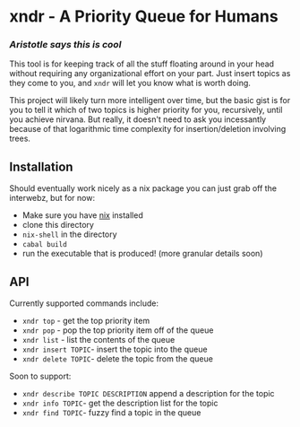# xndr - A Priority Queue for Humans
### *Aristotle says this is cool*

This tool is for keeping track of all the stuff floating around in your
head without requiring any organizational effort on your part. Just insert
topics as they come to you, and `xndr` will let you know what is worth doing.

This project will likely turn more intelligent over time, but the basic gist
is for you to tell it which of two topics is higher priority for you,
recursively, until you achieve nirvana. But really, it doesn't need to
ask you incessantly because of that logarithmic time complexity for insertion/deletion involving trees.

## Installation
Should eventually work nicely as a nix package you can just grab off the interwebz, but for now:

- Make sure you have [nix](https://nixos.org/nix/) installed
- clone this directory
- `nix-shell` in the directory
- `cabal build`
- run the executable that is produced! (more granular details soon)

## API
Currently supported commands include:

- `xndr top` - get the top priority item
- `xndr pop` - pop the top priority item off of the queue
- `xndr list` - list the contents of the queue
- `xndr insert TOPIC`- insert the topic into the queue
- `xndr delete TOPIC`- delete the topic from the queue

Soon to support:

- `xndr describe TOPIC DESCRIPTION` append a description for the topic
- `xndr info TOPIC`- get the description list for the topic
- `xndr find TOPIC`- fuzzy find a topic in the queue
